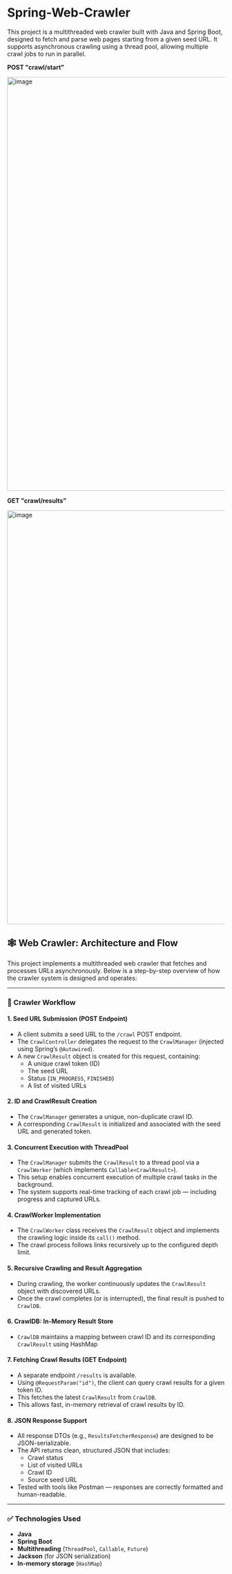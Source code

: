 # Spring-Web-Crawler
This project is a multithreaded web crawler built with Java and Spring Boot, designed to fetch and parse web pages starting from a given seed URL. It supports asynchronous crawling using a thread pool, allowing multiple crawl jobs to run in parallel.

**POST "crawl/start"**

<img width="959" alt="image" src="https://github.com/user-attachments/assets/efb244ee-cde3-4125-b94c-4893eb1c2ad3" />


**GET "crawl/results"**

<img width="959" alt="image" src="https://github.com/user-attachments/assets/d2d512da-efbf-4794-91b4-b6198cb4a70b" />

## 🕸️ Web Crawler: Architecture and Flow

This project implements a multithreaded web crawler that fetches and processes URLs asynchronously. Below is a step-by-step overview of how the crawler system is designed and operates:

---

### 🔄 Crawler Workflow

#### 1. Seed URL Submission (POST Endpoint)
- A client submits a seed URL to the `/crawl` POST endpoint.
- The `CrawlController` delegates the request to the `CrawlManager` (injected using Spring’s `@Autowired`).
- A new `CrawlResult` object is created for this request, containing:
  - A unique crawl token (ID)
  - The seed URL
  - Status (`IN_PROGRESS`, `FINISHED`)
  - A list of visited URLs

#### 2. ID and CrawlResult Creation
- The `CrawlManager` generates a unique, non-duplicate crawl ID.
- A corresponding `CrawlResult` is initialized and associated with the seed URL and generated token.

#### 3. Concurrent Execution with ThreadPool
- The `CrawlManager` submits the `CrawlResult` to a thread pool via a `CrawlWorker` (which implements `Callable<CrawlResult>`).
- This setup enables concurrent execution of multiple crawl tasks in the background.
- The system supports real-time tracking of each crawl job — including progress and captured URLs.

#### 4. CrawlWorker Implementation
- The `CrawlWorker` class receives the `CrawlResult` object and implements the crawling logic inside its `call()` method.
- The crawl process follows links recursively up to the configured depth limit.

#### 5. Recursive Crawling and Result Aggregation
- During crawling, the worker continuously updates the `CrawlResult` object with discovered URLs.
- Once the crawl completes (or is interrupted), the final result is pushed to `CrawlDB`.

#### 6. CrawlDB: In-Memory Result Store
- `CrawlDB` maintains a mapping between crawl ID and its corresponding `CrawlResult` using HashMap
#### 7. Fetching Crawl Results (GET Endpoint)
- A separate endpoint `/results` is available.
- Using `@RequestParam("id")`, the client can query crawl results for a given token ID.
- This fetches the latest `CrawlResult` from `CrawlDB`.
- This allows fast, in-memory retrieval of crawl results by ID.

#### 8. JSON Response Support
- All response DTOs (e.g., `ResultsFetcherResponse`) are designed to be JSON-serializable.
- The API returns clean, structured JSON that includes:
  - Crawl status
  - List of visited URLs
  - Crawl ID
  - Source seed URL
- Tested with tools like Postman — responses are correctly formatted and human-readable.

---

### ✅ Technologies Used

- **Java**  
- **Spring Boot**  
- **Multithreading** (`ThreadPool`, `Callable`, `Future`)  
- **Jackson** (for JSON serialization)  
- **In-memory storage** (`HashMap`)






